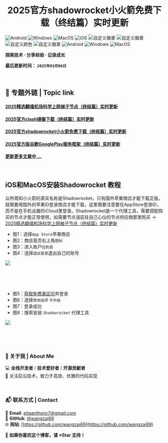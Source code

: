 <h1 align="center">2025官方shadowrocket小火箭免费下载（终结篇）实时更新</h1>

![Android](https://img.shields.io/badge/安卓-Android-brightgreen)
![Windows](https://img.shields.io/badge/微软-Windows-blue)
![MacOS](https://img.shields.io/badge/OS-MacOS-lightgrey)
![iOS](https://img.shields.io/badge/苹果-iOS-red)
![自定义徽章](https://img.shields.io/badge/linux-github-green)
![自定义徽章](https://img.shields.io/badge/网络-梯子-yellow)
![自定义颜色](https://img.shields.io/badge/科学-上网-orange)
![自定义徽章](https://img.shields.io/badge/图文-教程-purple)
![Android](https://img.shields.io/badge/美区-ID-brightgreen)
![Windows](https://img.shields.io/badge/clash-clashX-blue)
![MacOS](https://img.shields.io/badge/shadowrocket-小火箭-lightgrey)

**探索技术 · 分享经验 · 记录成长**

**最后更新时间： `2025年03月06日`**

<br>

## 📖 专题外链 | Topic link  
#### [2025精选翻墙机场科学上网梯子节点（终结篇）实时更新](https://github.com/wangzai69/vpn)
#### [2025官方clash镜像下载（终结篇）实时更新](https://github.com/wangzai69/clash)
#### [2025官方shadowrocket小火箭免费下载（终结篇）实时更新](https://github.com/wangzai69/shadowrocket)
#### [2025官方版谷歌GooglePlay服务框架（终结篇）实时更新](https://github.com/wangzai69/GooglePlay)
#### [更新更多文章中 ... ]()

<br>

## iOS和MacOS安装Shadowrocket 教程
众所周知小火箭的真实名称是Shadowrocket，只有国外苹果商店才能下载正版，就需要用国外的苹果ID登录商店才能下载，这里需要注意要在AppStore登录ID，而不是在手机设置的iCloud里登录。Shadowrocket是一个代理工具，需要搭配购买的节点才能正常使用，如需要节点请前往自己心仪的节点供应商那里购买 → [2025精选翻墙机场科学上网梯子节点（终结篇）实时更新](https://github.com/wangzai69/vpn)
- 图1：选择<code>App Store</code>苹果商店
- 图2：商店首页右上角<code>图标</code>
- 图3：进入账户<code>拉到底</code>
- 图4：选择<code>退出登录</code>退出自己的账号

<img src="https://github.com/wangzai69/shadowrocket/blob/main/images/111.jpg?raw=true" style="max-width: 100%; height: auto;">

<br><br><br>

- 图5：[获取免费美区ID](https://github.com/wangzai69/AppStoreID)并登录
- 图6：选择<code>其他选项</code> <code>不升级</code>
- 图7：登录成功
- 图8：搜索安装 <code>Shadowrocket</code> 代理工具

<img src="https://github.com/wangzai69/shadowrocket/blob/main/images/222.jpg?raw=true" style="max-width: 100%; height: auto;">

<br>
<br>

##
<br>

### 📌 关于我 | About Me  
💻 **全栈开发者** / **技术爱好者** / **开源贡献者**  
🚀 关注前沿技术，致力于高效、优雅的代码实现  

<br>

### 📬 联系方式 | Contact  
📧 **Email**: [eitaanthony7@gmail.com](mailto:eitaanthony7@gmail.com)  
🐙 **GitHub**: [@wangzai69](https://github.com/wangzai69)  
🌐 **网站**: [https://github.com/wangzai69](https://github.com/wangzai69)  

📢 **如果你喜欢这个博客，请 ⭐Star 支持！**  

<br>
<br>


